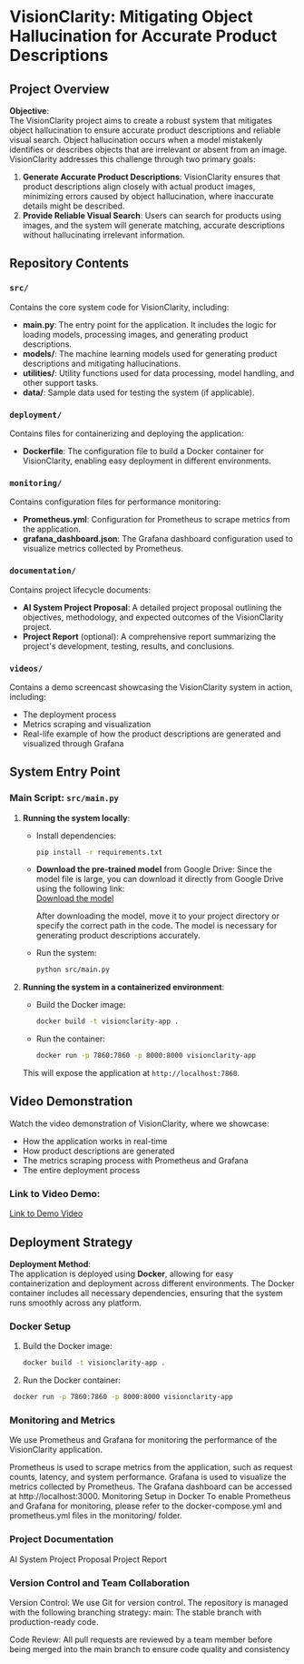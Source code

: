 
# VisionClarity: Mitigating Object Hallucination for Accurate Product Descriptions

## Project Overview

**Objective**:  
The VisionClarity project aims to create a robust system that mitigates object hallucination to ensure accurate product descriptions and reliable visual search. Object hallucination occurs when a model mistakenly identifies or describes objects that are irrelevant or absent from an image. VisionClarity addresses this challenge through two primary goals:
1. **Generate Accurate Product Descriptions**: VisionClarity ensures that product descriptions align closely with actual product images, minimizing errors caused by object hallucination, where inaccurate details might be described.
2. **Provide Reliable Visual Search**: Users can search for products using images, and the system will generate matching, accurate descriptions without hallucinating irrelevant information.

## Repository Contents

### `src/`
Contains the core system code for VisionClarity, including:
- **main.py**: The entry point for the application. It includes the logic for loading models, processing images, and generating product descriptions.
- **models/**: The machine learning models used for generating product descriptions and mitigating hallucinations.
- **utilities/**: Utility functions used for data processing, model handling, and other support tasks.
- **data/**: Sample data used for testing the system (if applicable).

### `deployment/`
Contains files for containerizing and deploying the application:
- **Dockerfile**: The configuration file to build a Docker container for VisionClarity, enabling easy deployment in different environments.
  
### `monitoring/`
Contains configuration files for performance monitoring:
- **Prometheus.yml**: Configuration for Prometheus to scrape metrics from the application.
- **grafana_dashboard.json**: The Grafana dashboard configuration used to visualize metrics collected by Prometheus.

### `documentation/`
Contains project lifecycle documents:
- **AI System Project Proposal**: A detailed project proposal outlining the objectives, methodology, and expected outcomes of the VisionClarity project.
- **Project Report** (optional): A comprehensive report summarizing the project's development, testing, results, and conclusions.

### `videos/`
Contains a demo screencast showcasing the VisionClarity system in action, including:
- The deployment process
- Metrics scraping and visualization
- Real-life example of how the product descriptions are generated and visualized through Grafana

## System Entry Point

### Main Script: `src/main.py`

1. **Running the system locally**:
    - Install dependencies:  
      ```bash
      pip install -r requirements.txt
      ```

    - **Download the pre-trained model** from Google Drive:
      Since the model file is large, you can download it directly from Google Drive using the following link:  
      [Download the model](https://drive.google.com/file/d/1Xrpo-fuwqbaeOnKht5V2DSTkPUGzNZUo/view?usp=sharing)

      After downloading the model, move it to your project directory or specify the correct path in the code. The model is necessary for generating product descriptions accurately.

    - Run the system:
      ```bash
      python src/main.py
      ```

2. **Running the system in a containerized environment**:
    - Build the Docker image:
      ```bash
      docker build -t visionclarity-app .
      ```

    - Run the container:
      ```bash
      docker run -p 7860:7860 -p 8000:8000 visionclarity-app
      ```

    This will expose the application at `http://localhost:7860`.
   

## Video Demonstration

Watch the video demonstration of VisionClarity, where we showcase:
- How the application works in real-time
- How product descriptions are generated
- The metrics scraping process with Prometheus and Grafana
- The entire deployment process

### Link to Video Demo:
[Link to Demo Video](video)

## Deployment Strategy

**Deployment Method**:  
The application is deployed using **Docker**, allowing for easy containerization and deployment across different environments. The Docker container includes all necessary dependencies, ensuring that the system runs smoothly across any platform.

### Docker Setup
1. Build the Docker image:
   ```bash
   docker build -t visionclarity-app .
   ```
2.  Run the Docker container:
   
   ```bash
    docker run -p 7860:7860 -p 8000:8000 visionclarity-app
   ```
### Monitoring and Metrics
We use Prometheus and Grafana for monitoring the performance of the VisionClarity application.

Prometheus is used to scrape metrics from the application, such as request counts, latency, and system performance.
Grafana is used to visualize the metrics collected by Prometheus. The Grafana dashboard can be accessed at http://localhost:3000.
Monitoring Setup in Docker
To enable Prometheus and Grafana for monitoring, please refer to the docker-compose.yml and prometheus.yml files in the monitoring/ folder.

### Project Documentation
AI System Project Proposal
Project Report 

### Version Control and Team Collaboration
Version Control: We use Git for version control. The repository is managed with the following branching strategy:
main: The stable branch with production-ready code.

Code Review: All pull requests are reviewed by a team member before being merged into the main branch to ensure code quality and consistency


